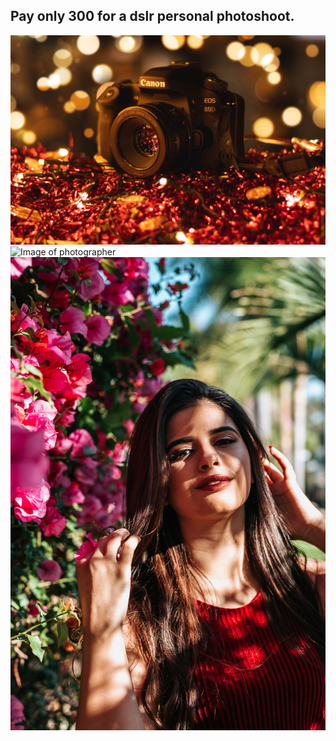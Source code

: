 ##  Pay only 300 for a dslr personal photoshoot.


![Image of DSLR](/assets/dslr.jpg)
![Image of photographer](/assets/expert.jpg)
![Image of people](/assets/portrait.jpg)

